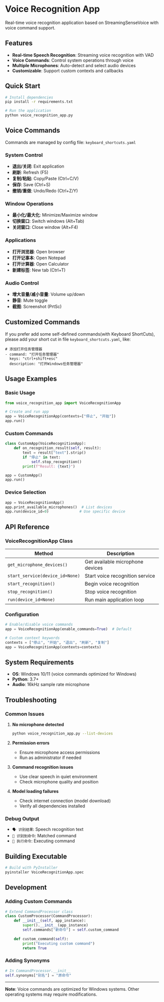 # Voice Recognition App

Real-time voice recognition application based on StreamingSenseVoice with voice command support.

## Features

- **Real-time Speech Recognition**: Streaming voice recognition with VAD
- **Voice Commands**: Control system operations through voice
- **Multiple Microphones**: Auto-detect and select audio devices
- **Customizable**: Support custom contexts and callbacks

## Quick Start

```bash
# Install dependencies
pip install -r requirements.txt

# Run the application
python voice_recognition_app.py
```

## Voice Commands
Commands are managed by config file: `keyboard_shortcuts.yaml`
### System Control
- **退出/关闭**: Exit application
- **刷新**: Refresh (F5)
- **复制/粘贴**: Copy/Paste (Ctrl+C/V)
- **保存**: Save (Ctrl+S)
- **撤销/重做**: Undo/Redo (Ctrl+Z/Y)

### Window Operations
- **最小化/最大化**: Minimize/Maximize window
- **切换窗口**: Switch windows (Alt+Tab)
- **关闭窗口**: Close window (Alt+F4)

### Applications
- **打开浏览器**: Open browser
- **打开记事本**: Open Notepad
- **打开计算器**: Open Calculator
- **新建标签**: New tab (Ctrl+T)

### Audio Control
- **增大音量/减小音量**: Volume up/down
- **静音**: Mute toggle
- **截图**: Screenshot (PrtSc)

## Customized Commands
If you prefer add some self-defined commands(with Keyboard ShortCuts), please add your short cut in file `keyboard_shortcuts.yaml`, like:
```
# 添加打开任务管理器
- command: "打开任务管理器"
  keys: "ctrl+shift+esc"
  description: "打开Windows任务管理器"
```


## Usage Examples

### Basic Usage
```python
from voice_recognition_app import VoiceRecognitionApp

# Create and run app
app = VoiceRecognitionApp(contexts=["停止", "开始"])
app.run()
```

### Custom Commands
```python
class CustomApp(VoiceRecognitionApp):
    def on_recognition_result(self, result):
        text = result["text"].strip()
        if "停止" in text:
            self.stop_recognition()
        print(f"Result: {text}")

app = CustomApp()
app.run()
```

### Device Selection
```python
app = VoiceRecognitionApp()
app.print_available_microphones()  # List devices
app.run(device_id=0)              # Use specific device
```

## API Reference

### VoiceRecognitionApp Class

| Method | Description |
|--------|-------------|
| `get_microphone_devices()` | Get available microphone devices |
| `start_service(device_id=None)` | Start voice recognition service |
| `start_recognition()` | Begin voice recognition |
| `stop_recognition()` | Stop voice recognition |
| `run(device_id=None)` | Run main application loop |

### Configuration

```python
# Enable/disable voice commands
app = VoiceRecognitionApp(enable_commands=True)  # Default

# Custom context keywords
contexts = ["停止", "开始", "退出", "刷新", "复制"]
app = VoiceRecognitionApp(contexts=contexts)
```

## System Requirements

- **OS**: Windows 10/11 (voice commands optimized for Windows)
- **Python**: 3.7+
- **Audio**: 16kHz sample rate microphone

## Troubleshooting

### Common Issues

1. **No microphone detected**
   ```bash
   python voice_recognition_app.py --list-devices
   ```

2. **Permission errors**
   - Ensure microphone access permissions
   - Run as administrator if needed

3. **Command recognition issues**
   - Use clear speech in quiet environment
   - Check microphone quality and position

4. **Model loading failures**
   - Check internet connection (model download)
   - Verify all dependencies installed

### Debug Output
- `🗣️ 识别结果`: Speech recognition text
- `🎯 识别到命令`: Matched command
- `🔧 执行命令`: Executing command

## Building Executable

```bash
# Build with PyInstaller
pyinstaller VoiceRecognitionApp.spec
```

## Development

### Adding Custom Commands

```python
# Extend CommandProcessor class
class CustomProcessor(CommandProcessor):
    def __init__(self, app_instance):
        super().__init__(app_instance)
        self.commands["新命令"] = self.custom_command
    
    def custom_command(self):
        print("Executing custom command")
        return True
```

### Adding Synonyms

```python
# In CommandProcessor.__init__
self.synonyms["别名"] = "原命令"
```

---

**Note**: Voice commands are optimized for Windows systems. Other operating systems may require modifications.

